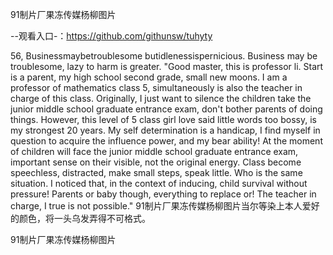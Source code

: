 91制片厂果冻传媒杨柳图片

--观看入口-：https://github.com/githunsw/tuhyty

56, Businessmaybetroublesome butidlenessispernicious. Business may be troublesome, lazy to harm is greater.
"Good master, this is professor li.
Start is a parent, my high school second grade, small new moons.
I am a professor of mathematics class 5, simultaneously is also the teacher in charge of this class.
Originally, I just want to silence the children take the junior middle school graduate entrance exam, don't bother parents of doing things.
However, this level of 5 class girl love said little words too bossy, is my strongest 20 years.
My self determination is a handicap, I find myself in question to acquire the influence power, and my bear ability!
At the moment of children will face the junior middle school graduate entrance exam, important sense on their visible, not the original energy.
Class become speechless, distracted, make small steps, speak little.
Who is the same situation.
I noticed that, in the context of inducing, child survival without pressure!
Parents or baby though, everything to replace or!
The teacher in charge, I true is not possible."
91制片厂果冻传媒杨柳图片当尔等染上本人爱好的颜色，将一头乌发弄得不可格式。

91制片厂果冻传媒杨柳图片
